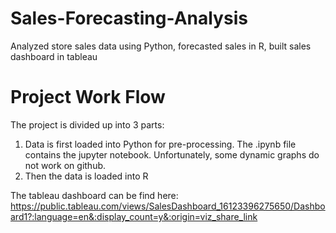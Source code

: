 # Sales-Forecasting-Analysis
Analyzed store sales data using Python, forecasted sales in R, built sales dashboard in tableau

# Project Work Flow
The project is divided up into 3 parts:
1. Data is first loaded into Python for pre-processing. The .ipynb file contains the jupyter notebook. Unfortunately, some dynamic graphs do not work on github.
2. Then the data is loaded into R

The tableau dashboard can be find here: https://public.tableau.com/views/SalesDashboard_16123396275650/Dashboard1?:language=en&:display_count=y&:origin=viz_share_link
